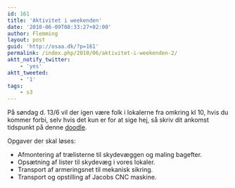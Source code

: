 ```yaml
---
id: 161
title: 'Aktivitet i weekenden'
date: '2010-06-09T08:33:27+02:00'
author: Flemming
layout: post
guid: 'http://osaa.dk/?p=161'
permalink: /index.php/2010/06/aktivitet-i-weekenden-2/
aktt_notify_twitter:
    - 'yes'
aktt_tweeted:
    - '1'
tags:
    - s3
---
```


På søndag d. 13/6 vil der igen være folk i lokalerne fra omkring kl 10, hvis du kommer forbi, selv hvis det kun er for at sige hej, så skriv dit ankomst tidspunkt på denne [doodle](http://www.doodle.com/375zn4up57qa2c4g "Klik nu bare!").

Opgaver der skal løses:

- Afmontering af trælisterne til skydevæggen og maling bagefter.
- Opsætning af lister til skydevæg i vores lokaler.
- Transport af armeringsnet til mekanisk sikring.
- Transport og opstilling af Jacobs CNC maskine.